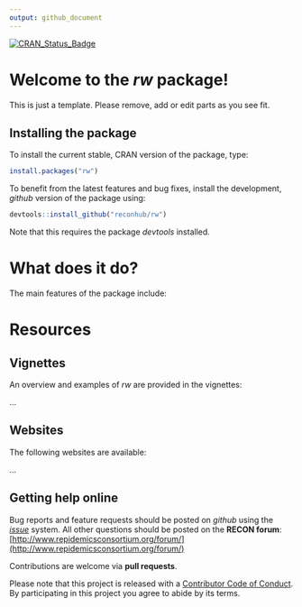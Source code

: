 ```yaml
---
output: github_document
---
```


[![CRAN_Status_Badge](http://www.r-pkg.org/badges/version/rw)](https://cran.r-project.org/package=rw)

# Welcome to the *rw* package!

This is just a template. Please remove, add or edit parts as you see fit.

## Installing the package

To install the current stable, CRAN version of the package, type:

```r
install.packages("rw")
```

To benefit from the latest features and bug fixes, install the development, *github* version of the package using:

```r
devtools::install_github("reconhub/rw")
```

Note that this requires the package *devtools* installed.


# What does it do?

The main features of the package include:



# Resources

## Vignettes

An overview and examples of *rw* are provided in the vignettes:

...

## Websites

The following websites are available:

...

## Getting help online

Bug reports and feature requests should be posted on *github* using the [*issue*](http://github.com/reconhub/rw/issues) system. All other questions should be posted on the **RECON forum**: <br>
[http://www.repidemicsconsortium.org/forum/](http://www.repidemicsconsortium.org/forum/)

Contributions are welcome via **pull requests**.

Please note that this project is released with a [Contributor Code of Conduct](CONDUCT.md). By participating in this project you agree to abide by its terms.

